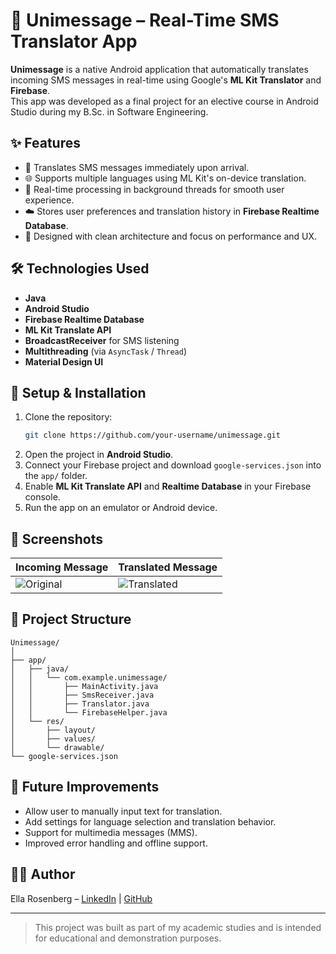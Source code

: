 
# 📱 Unimessage – Real-Time SMS Translator App

**Unimessage** is a native Android application that automatically translates incoming SMS messages in real-time using Google's **ML Kit Translator** and **Firebase**.  
This app was developed as a final project for an elective course in Android Studio during my B.Sc. in Software Engineering.

## ✨ Features

- 📩 Translates SMS messages immediately upon arrival.
- 🌐 Supports multiple languages using ML Kit's on-device translation.
- 🔄 Real-time processing in background threads for smooth user experience.
- ☁️ Stores user preferences and translation history in **Firebase Realtime Database**.
- 🧠 Designed with clean architecture and focus on performance and UX.

## 🛠️ Technologies Used

- **Java**  
- **Android Studio**  
- **Firebase Realtime Database**  
- **ML Kit Translate API**  
- **BroadcastReceiver** for SMS listening  
- **Multithreading** (via `AsyncTask` / `Thread`)  
- **Material Design UI**

## 🔧 Setup & Installation

1. Clone the repository:
   ```bash
   git clone https://github.com/your-username/unimessage.git
   ```
2. Open the project in **Android Studio**.
3. Connect your Firebase project and download `google-services.json` into the `app/` folder.
4. Enable **ML Kit Translate API** and **Realtime Database** in your Firebase console.
5. Run the app on an emulator or Android device.

## 📸 Screenshots

| Incoming Message | Translated Message |
|------------------|--------------------|
| ![Original](screenshots/sms_original.png) | ![Translated](screenshots/sms_translated.png) |

## 📂 Project Structure

```
Unimessage/
│
├── app/
│   ├── java/
│   │   └── com.example.unimessage/
│   │       ├── MainActivity.java
│   │       ├── SmsReceiver.java
│   │       ├── Translator.java
│   │       └── FirebaseHelper.java
│   └── res/
│       ├── layout/
│       ├── values/
│       └── drawable/
└── google-services.json
```

## 🚀 Future Improvements

- Allow user to manually input text for translation.
- Add settings for language selection and translation behavior.
- Support for multimedia messages (MMS).
- Improved error handling and offline support.

## 👩‍💻 Author

Ella Rosenberg – [LinkedIn](https://www.linkedin.com/in/ella-rosenberg) | [GitHub](https://github.com/ella-rosenberg)

---

> This project was built as part of my academic studies and is intended for educational and demonstration purposes.
